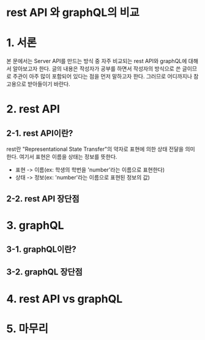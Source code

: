 rest API 와 graphQL의 비교
===

# 1. 서론
 본 문에서는 Server API를 만드는 방식 중 자주 비교되는 rest API와 graphQL에 대해서 알아보고자 한다. 글의 내용은 작성자가 공부를 하면서 작성자의 방식으로 쓴 글이므로 주관이 아주 많이 포함되어 있다는 점을 먼저 말하고자 한다. 그러므로 어디까지나 참고용으로 받아들이기 바란다.
# 2. rest API
## 2-1. rest API이란?
 rest란 "Representational State Transfer"의 약자로 표현에 의한 상태 전달을 의미한다. 여기서 표현은 이름을 상태는 정보를 뜻한다.   
 * 표현 -> 이름(ex: 학생의 학번을 'number'라는 이름으로 표현한다)
 * 상태 -> 정보(ex: 'number'라는 이름으로 표현된 정보의 값)
## 2-2. rest API 장단점
# 3. graphQL
## 3-1. graphQL이란?
## 3-2. graphQL 장단점
# 4. rest API vs graphQL
# 5. 마무리
